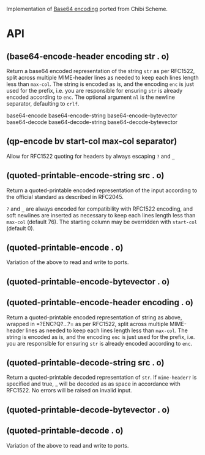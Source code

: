 Implementation of [Base64 encoding](https://en.wikipedia.org/wiki/Base64) ported from Chibi Scheme.

# API

## (base64-encode-header encoding str . o)

Return a base64 encoded representation of the string `str` 
 as per RFC1522, split across
multiple MIME-header lines as needed to keep each lines length
less than `max-col`.  The string is encoded as is, and the
encoding `enc` is just used for the prefix, i.e. you are
responsible for ensuring `str` is already encoded according to
`enc`.  The optional argument `nl` is the newline
separator, defaulting to `crlf`.

base64-encode 
base64-encode-string 
base64-encode-bytevector
base64-decode 
base64-decode-string 
base64-decode-bytevector





## (qp-encode bv start-col max-col separator)

Allow for RFC1522 quoting for headers by always escaping `?` and `_`

## (quoted-printable-encode-string src . o)

Return a quoted-printable encoded representation of the input
according to the official standard as described in RFC2045.

`?` and `_` are always encoded for compatibility with RFC1522
encoding, and soft newlines are inserted as necessary to keep each
lines length less than `max-col` (default 76).  The starting
column may be overridden with `start-col` (default 0).

## (quoted-printable-encode . o)

Variation of the above to read and write to ports.

## (quoted-printable-encode-bytevector . o)

## (quoted-printable-encode-header encoding . o)

Return a quoted-printable encoded representation of string as
above, wrapped in =?ENC?Q?...?= as per RFC1522, split across
multiple MIME-header lines as needed to keep each lines length
less than `max-col`.  The string is encoded as is, and the
encoding `enc` is just used for the prefix, i.e. you are
responsible for ensuring `str` is already encoded according to
`enc`.


## (quoted-printable-decode-string src . o)

Return a quoted-printable decoded representation of `str`.  If
`mime-header?` is specified and true, _ will be decoded as as
space in accordance with RFC1522.  No errors will be raised on
invalid input.

## (quoted-printable-decode-bytevector  . o)

## (quoted-printable-decode . o)

Variation of the above to read and write to ports.

